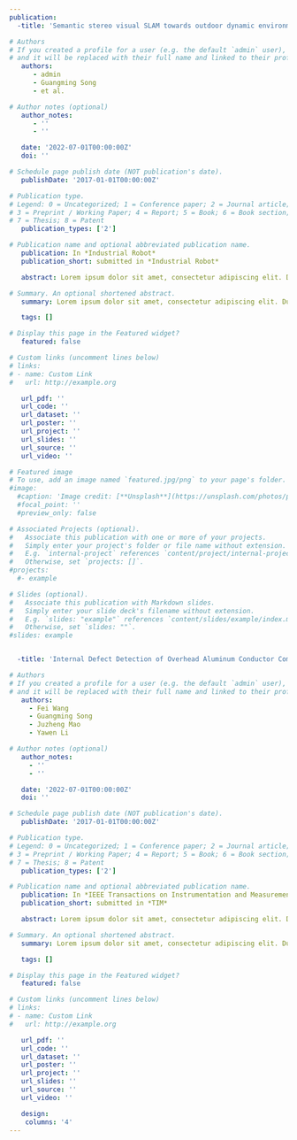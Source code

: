 ```yaml
---
publication:
  -title: 'Semantic stereo visual SLAM towards outdoor dynamic environment based on ORB-SLAM2'

# Authors
# If you created a profile for a user (e.g. the default `admin` user), write the username (folder name) here
# and it will be replaced with their full name and linked to their profile.
   authors:
      - admin
      - Guangming Song
      - et al.

# Author notes (optional)
   author_notes:
      - ''
      - ''

   date: '2022-07-01T00:00:00Z'
   doi: ''

# Schedule page publish date (NOT publication's date).
   publishDate: '2017-01-01T00:00:00Z'

# Publication type.
# Legend: 0 = Uncategorized; 1 = Conference paper; 2 = Journal article;
# 3 = Preprint / Working Paper; 4 = Report; 5 = Book; 6 = Book section;
# 7 = Thesis; 8 = Patent
   publication_types: ['2']

# Publication name and optional abbreviated publication name.
   publication: In *Industrial Robot*
   publication_short: submitted in *Industrial Robot*

   abstract: Lorem ipsum dolor sit amet, consectetur adipiscing elit. Duis posuere tellus ac convallis placerat. Proin tincidunt magna sed ex sollicitudin condimentum. Sed ac faucibus dolor, scelerisque sollicitudin nisi. Cras purus urna, suscipit quis sapien eu, pulvinar tempor diam. Quisque risus orci, mollis id ante sit amet, gravida egestas nisl. Sed ac tempus magna. Proin in dui enim. Donec condimentum, sem id dapibus fringilla, tellus enim condimentum arcu, nec volutpat est felis vel metus. Vestibulum sit amet erat at nulla eleifend gravida.

# Summary. An optional shortened abstract.
   summary: Lorem ipsum dolor sit amet, consectetur adipiscing elit. Duis posuere tellus ac convallis placerat. Proin tincidunt magna sed ex sollicitudin condimentum.

   tags: []

# Display this page in the Featured widget?
   featured: false

# Custom links (uncomment lines below)
# links:
# - name: Custom Link
#   url: http://example.org

   url_pdf: ''
   url_code: ''
   url_dataset: ''
   url_poster: ''
   url_project: ''
   url_slides: ''
   url_source: ''
   url_video: ''

# Featured image
# To use, add an image named `featured.jpg/png` to your page's folder.
#image:
  #caption: 'Image credit: [**Unsplash**](https://unsplash.com/photos/pLCdAaMFLTE)'
  #focal_point: ''
  #preview_only: false

# Associated Projects (optional).
#   Associate this publication with one or more of your projects.
#   Simply enter your project's folder or file name without extension.
#   E.g. `internal-project` references `content/project/internal-project/index.md`.
#   Otherwise, set `projects: []`.
#projects:
  #- example

# Slides (optional).
#   Associate this publication with Markdown slides.
#   Simply enter your slide deck's filename without extension.
#   E.g. `slides: "example"` references `content/slides/example/index.md`.
#   Otherwise, set `slides: ""`.
#slides: example


  -title: 'Internal Defect Detection of Overhead Aluminum Conductor Composite Core Transmission Lines with an Inspection Robot and Computer Vision'

# Authors
# If you created a profile for a user (e.g. the default `admin` user), write the username (folder name) here
# and it will be replaced with their full name and linked to their profile.
   authors:
     - Fei Wang
     - Guangming Song
     - Juzheng Mao
     - Yawen Li

# Author notes (optional)
   author_notes:
     - ''
     - ''

   date: '2022-07-01T00:00:00Z'
   doi: ''

# Schedule page publish date (NOT publication's date).
   publishDate: '2017-01-01T00:00:00Z'

# Publication type.
# Legend: 0 = Uncategorized; 1 = Conference paper; 2 = Journal article;
# 3 = Preprint / Working Paper; 4 = Report; 5 = Book; 6 = Book section;
# 7 = Thesis; 8 = Patent
   publication_types: ['2']

# Publication name and optional abbreviated publication name.
   publication: In *IEEE Transactions on Instrumentation and Measurement*
   publication_short: submitted in *TIM*

   abstract: Lorem ipsum dolor sit amet, consectetur adipiscing elit. Duis posuere tellus ac convallis placerat. Proin tincidunt magna sed ex sollicitudin condimentum. Sed ac faucibus dolor, scelerisque sollicitudin nisi. Cras purus urna, suscipit quis sapien eu, pulvinar tempor diam. Quisque risus orci, mollis id ante sit amet, gravida egestas nisl. Sed ac tempus magna. Proin in dui enim. Donec condimentum, sem id dapibus fringilla, tellus enim condimentum arcu, nec volutpat est felis vel metus. Vestibulum sit amet erat at nulla eleifend gravida.

# Summary. An optional shortened abstract.
   summary: Lorem ipsum dolor sit amet, consectetur adipiscing elit. Duis posuere tellus ac convallis placerat. Proin tincidunt magna sed ex sollicitudin condimentum.

   tags: []

# Display this page in the Featured widget?
   featured: false

# Custom links (uncomment lines below)
# links:
# - name: Custom Link
#   url: http://example.org

   url_pdf: ''
   url_code: ''
   url_dataset: ''
   url_poster: ''
   url_project: ''
   url_slides: ''
   url_source: ''
   url_video: ''

   design:
    columns: '4'
---
```


